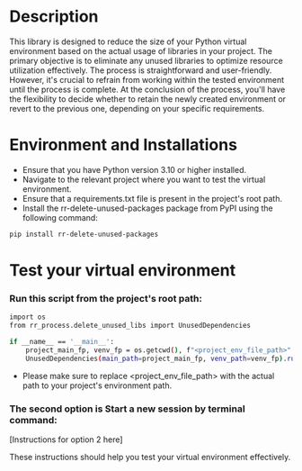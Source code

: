 # Description

This library is designed to reduce the size of your Python virtual environment based on the actual usage of libraries in
your project. The primary objective is to eliminate any unused libraries to optimize resource utilization effectively.
The process is straightforward and user-friendly. However, it's crucial to refrain from working within the tested
environment until the process is complete. At the conclusion of the process, you'll have the flexibility to decide
whether to retain the newly created environment or revert to the previous one, depending on your specific requirements.

# Environment and Installations

- Ensure that you have Python version 3.10 or higher installed.
- Navigate to the relevant project where you want to test the virtual environment.
- Ensure that a requirements.txt file is present in the project's root path.
- Install the rr-delete-unused-packages package from PyPI using the following command:

```sh
pip install rr-delete-unused-packages
```

# Test your virtual environment

### Run this script from the project's root path:

```sh
import os
from rr_process.delete_unused_libs import UnusedDependencies

if __name__ == '__main__':
    project_main_fp, venv_fp = os.getcwd(), f"<project_env_file_path>"  
    UnusedDependencies(main_path=project_main_fp, venv_path=venv_fp).run()
```

- Please make sure to replace <project_env_file_path> with the actual path to your project's environment path.

### The second option is Start a new session by terminal command:

[Instructions for option 2 here]

These instructions should help you test your virtual environment effectively.
